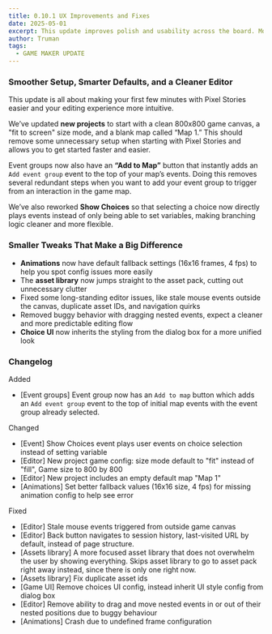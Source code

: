```yaml
---
title: 0.10.1 UX Improvements and Fixes
date: 2025-05-01
excerpt: This update improves polish and usability across the board. More intuitive defaults, better error handling, and cleaner editing.
author: Truman
tags:
  - GAME MAKER UPDATE
---
```


### Smoother Setup, Smarter Defaults, and a Cleaner Editor

This update is all about making your first few minutes with Pixel Stories easier and your editing experience more intuitive.

We’ve updated **new projects** to start with a clean 800x800 game canvas, a "fit to screen" size mode, and a blank map called “Map 1.” This should remove some unnecessary setup when starting with Pixel Stories and allows you to get started faster and easier.

Event groups now also have an **“Add to Map”** button that instantly adds an `Add event group` event to the top of your map’s events. Doing this removes several redundant steps when you want to add your event group to trigger from an interaction in the game map.

We’ve also reworked **Show Choices** so that selecting a choice now directly plays events instead of only being able to set variables, making branching logic cleaner and more flexible.

### Smaller Tweaks That Make a Big Difference

- **Animations** now have default fallback settings (16x16 frames, 4 fps) to help you spot config issues more easily
- The **asset library** now jumps straight to the asset pack, cutting out unnecessary clutter
- Fixed some long-standing editor issues, like stale mouse events outside the canvas, duplicate asset IDs, and navigation quirks
- Removed buggy behavior with dragging nested events, expect a cleaner and more predictable editing flow
- **Choice UI** now inherits the styling from the dialog box for a more unified look

### Changelog

Added

- [Event groups] Event group now has an `Add to map` button which adds an `Add event group` event to the top of initial map events with the event group already selected.

Changed

- [Event] Show Choices event plays user events on choice selection instead of setting variable
- [Editor] New project game config: size mode default to "fit" instead of "fill", Game size to 800 by 800
- [Editor] New project includes an empty default map "Map 1"
- [Animations] Set better fallback values (16x16 size, 4 fps) for missing animation config to help see error

Fixed

- [Editor] Stale mouse events triggered from outside game canvas
- [Editor] Back button navigates to session history, last-visited URL by default, instead of page structure.
- [Assets library] A more focused asset library that does not overwhelm the user by showing everything. Skips asset library to go to asset pack right away instead, since there is only one right now.
- [Assets library] Fix duplicate asset ids
- [Game UI] Remove choices UI config, instead inherit UI style config from dialog box
- [Editor] Remove ability to drag and move nested events in or out of their nested positions due to buggy behaviour
- [Animations] Crash due to undefined frame configuration
